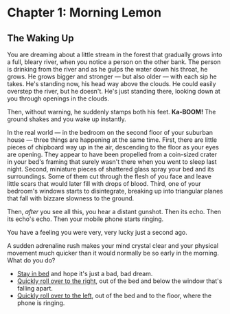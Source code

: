 Chapter 1: Morning Lemon
========================

The Waking Up
-----------------

You are dreaming about a little stream in the forest that gradually grows into a full, bleary river, when you notice a person on the other bank. The person is drinking from the river and as he gulps the water down his throat, he grows. He grows bigger and stronger &mdash; but also older &mdash; with each sip he takes. He's standing now, his head way above the clouds. He could easily overstep the river, but he doesn't. He's just standing there, looking down at you through openings in the clouds. 

Then, without warning, he suddenly stamps both his feet. **Ka-BOOM!** The ground shakes and you wake up instantly.

In the real world &mdash; in the bedroom on the second floor of your suburban house &mdash; three things are happening at the same time. First, there are little pieces of chipboard way up in the air, descending to the floor as your eyes are opening. They appear to have been propelled from a coin-sized crater in your bed's framing that surely wasn't there when you went to sleep last night. Second, miniature pieces of shattered glass spray your bed and its surroundings. Some of them cut through the flesh of you face and leave little scars that would later fill with drops of blood. Third, one of your bedroom's windows starts to disintegrate, breaking up into triangular planes that fall with bizzare slowness to the ground.

Then, _after_ you see all this, you hear a distant gunshot. Then its echo. Then its echo's echo. Then your mobile phone starts ringing.

You have a feeling you were very, very lucky just a second ago.

A sudden adrenaline rush makes your mind crystal clear and your physical movement much quicker than it would normally be so early in the morning. What do you do?

* [Stay in bed](StayInBed.html) and hope it's just a bad, bad dream.
* [Quickly roll over to the right](BedroomCorner.html), out of the bed and below the window that's falling apart.
* [Quickly roll over to the left](BedroomRollToLeft.html), out of the bed and to the floor, where the phone is ringing.

